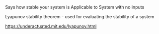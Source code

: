 Says how stable your system is
Applicable to System with no inputs

Lyapunov stability theorem - used for evaluating the stability of a system

https://underactuated.mit.edu/lyapunov.html